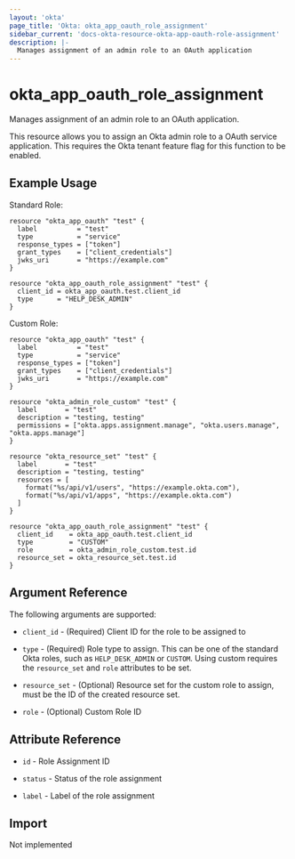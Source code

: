 ```yaml
---
layout: 'okta'
page_title: 'Okta: okta_app_oauth_role_assignment'
sidebar_current: 'docs-okta-resource-okta-app-oauth-role-assignment'
description: |-
  Manages assignment of an admin role to an OAuth application
---
```


# okta_app_oauth_role_assignment

Manages assignment of an admin role to an OAuth application.

This resource allows you to assign an Okta admin role to a OAuth service application. This requires the Okta tenant feature flag for this function to be enabled.

## Example Usage

Standard Role:

```hcl
resource "okta_app_oauth" "test" {
  label          = "test"
  type           = "service"
  response_types = ["token"]
  grant_types    = ["client_credentials"]
  jwks_uri       = "https://example.com"
}

resource "okta_app_oauth_role_assignment" "test" {
  client_id = okta_app_oauth.test.client_id
  type      = "HELP_DESK_ADMIN"
}
```

Custom Role:

```hcl
resource "okta_app_oauth" "test" {
  label          = "test"
  type           = "service"
  response_types = ["token"]
  grant_types    = ["client_credentials"]
  jwks_uri       = "https://example.com"
}

resource "okta_admin_role_custom" "test" {
  label       = "test"
  description = "testing, testing"
  permissions = ["okta.apps.assignment.manage", "okta.users.manage", "okta.apps.manage"]
}

resource "okta_resource_set" "test" {
  label       = "test"
  description = "testing, testing"
  resources = [
    format("%s/api/v1/users", "https://example.okta.com"),
    format("%s/api/v1/apps", "https://example.okta.com")
  ]
}

resource "okta_app_oauth_role_assignment" "test" {
  client_id    = okta_app_oauth.test.client_id
  type         = "CUSTOM"
  role         = okta_admin_role_custom.test.id
  resource_set = okta_resource_set.test.id
}
```

## Argument Reference

The following arguments are supported:

- `client_id` - (Required) Client ID for the role to be assigned to

- `type` - (Required) Role type to assign. This can be one of the standard Okta roles, such as `HELP_DESK_ADMIN` or `CUSTOM`. Using custom requires the `resource_set` and `role` attributes to be set.

- `resource_set` - (Optional) Resource set for the custom role to assign, must be the ID of the created resource set.

- `role` - (Optional) Custom Role ID

## Attribute Reference

- `id` - Role Assignment ID

- `status` - Status of the role assignment

- `label` - Label of the role assignment

## Import

Not implemented
